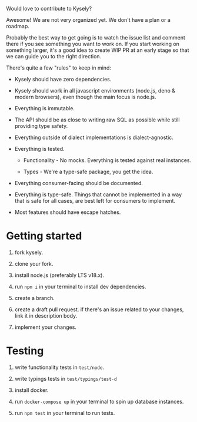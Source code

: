 Would love to contribute to Kysely?

Awesome! We are not very organized yet. We don't have a plan or a roadmap.

Probably the best way to get going is to watch the issue list and comment there if you see something you want to work on. 
If you start working on something larger, it's a good idea to create WIP PR at an early stage so that we can guide you to the right direction. 

There's quite a few "rules" to keep in mind:

* Kysely should have zero dependencies.

* Kysely should work in all javascript environments (node.js, deno & modern browsers), even though the main focus is node.js.

* Everything is immutable.

* The API should be as close to writing raw SQL as possible while still providing type safety.

* Everything outside of dialect implementations is dialect-agnostic.

* Everything is tested. 

    * Functionality - No mocks. Everything is tested against real instances.

    * Types - We're a type-safe package, you get the idea.

* Everything consumer-facing should be documented.

* Everything is type-safe. Things that cannot be implemented in a way that is safe for all cases, are best left for consumers to implement.

* Most features should have escape hatches.

# Getting started

1. fork kysely.

2. clone your fork.

3. install node.js (preferably LTS v18.x).

4. run `npm i` in your terminal to install dev dependencies.

5. create a branch.

6. create a draft pull request. if there's an issue related to your changes, link it in description body.

7. implement your changes.

# Testing

1. write functionality tests in `test/node`.

2. write typings tests in `test/typings/test-d`

3. install docker.

4. run `docker-compose up` in your terminal to spin up database instances.

5. run `npm test` in your terminal to run tests.